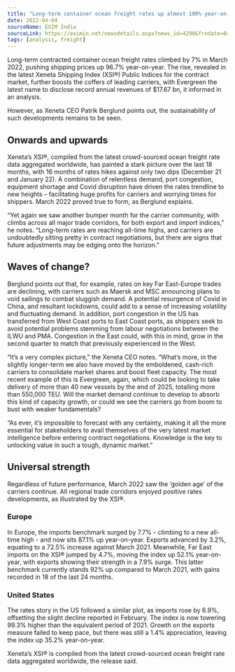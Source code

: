 ```yaml
---
title: "Long-term container ocean freight rates up almost 100% year-on-year: Analysis"
date: 2022-04-04
sourceName: EXIM India
sourceLink: https://eximin.net/newsdetails.aspx?news_id=4290&frndate=04/04/2022&tondate=04/04/2022&snkeywords=
tags: [analysis, freight]
---
```


Long-term contracted container ocean freight rates climbed by 7% in March 2022, pushing shipping prices up 96.7% year-on-year. The rise, revealed in the latest Xeneta Shipping Index (XSI®) Public Indices for the contract market, further boosts the coffers of leading carriers, with Evergreen the latest name to disclose record annual revenues of $17.67 bn, it informed in an analysis.

However, as Xeneta CEO Patrik Berglund points out, the sustainability of such developments remains to be seen.

## Onwards and upwards

Xeneta’s XSI®, compiled from the latest crowd-sourced ocean freight rate data aggregated worldwide, has painted a stark picture over the last 18 months, with 16 months of rates hikes against only two dips (December 21 and January 22). A combination of relentless demand, port congestion, equipment shortage and Covid disruption have driven the rates trendline to new heights – facilitating huge profits for carriers and worrying times for shippers. March 2022 proved true to form, as Berglund explains.

“Yet again we saw another bumper month for the carrier community, with climbs across all major trade corridors, for both export and import indices,” he notes. “Long-term rates are reaching all-time highs, and carriers are undoubtedly sitting pretty in contract negotiations, but there are signs that future adjustments may be edging onto the horizon.”

## Waves of change?

Berglund points out that, for example, rates on key Far East-Europe trades are declining, with carriers such as Maersk and MSC announcing plans to void sailings to combat sluggish demand. A potential resurgence of Covid in China, and resultant lockdowns, could add to a sense of increasing volatility and fluctuating demand. In addition, port congestion in the US has transferred from West Coast ports to East Coast ports, as shippers seek to avoid potential problems stemming from labour negotiations between the ILWU and PMA. Congestion in the East could, with this in mind, grow in the second quarter to match that previously experienced in the West.

“It’s a very complex picture,” the Xeneta CEO notes. “What’s more, in the slightly longer-term we also have moved by the emboldened, cash-rich carriers to consolidate market shares and boost fleet capacity. The most recent example of this is Evergreen, again, which could be looking to take delivery of more than 40 new vessels by the end of 2025, totalling more than 550,000 TEU. Will the market demand continue to develop to absorb this kind of capacity growth, or could we see the carriers go from boom to bust with weaker fundamentals?

“As ever, it’s impossible to forecast with any certainty, making it all the more essential for stakeholders to avail themselves of the very latest market intelligence before entering contract negotiations. Knowledge is the key to unlocking value in such a tough, dynamic market.”

## Universal strength

Regardless of future performance, March 2022 saw the ‘golden age’ of the carriers continue. All regional trade corridors enjoyed positive rates developments, as illustrated by the XSI®.

### Europe

In Europe, the imports benchmark surged by 7.7% - climbing to a new all-time high - and now sits 87.1% up year-on-year. Exports advanced by 3.2%, equating to a 72.5% increase against March 2021. Meanwhile, Far East imports on the XSI® jumped by 4.7%, moving the index up 52.1% year-on-year, with exports showing their strength in a 7.9% surge. This latter benchmark currently stands 92% up compared to March 2021, with gains recorded in 18 of the last 24 months.

### United States

The rates story in the US followed a similar plot, as imports rose by 6.9%, offsetting the slight decline reported in February. The index is now towering 99.3% higher than the equivalent period of 2021. Growth on the exports measure failed to keep pace, but there was still a 1.4% appreciation, leaving the index up 35.2% year-on-year.

Xeneta’s XSI® is compiled from the latest crowd-sourced ocean freight rate data aggregated worldwide, the release said.
